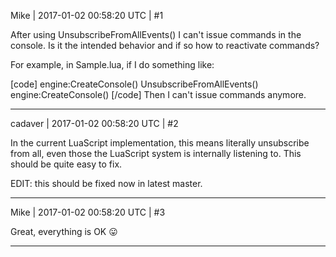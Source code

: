 Mike | 2017-01-02 00:58:20 UTC | #1

After using UnsubscribeFromAllEvents() I can't issue commands in the console.
Is it the intended behavior and if so how to reactivate commands?

For example, in Sample.lua, if I do something like:

[code]
        engine:CreateConsole()
        UnsubscribeFromAllEvents()
        engine:CreateConsole()
[/code]
Then I can't issue commands anymore.

-------------------------

cadaver | 2017-01-02 00:58:20 UTC | #2

In the current LuaScript implementation, this means literally unsubscribe from all, even those the LuaScript system is internally listening to. This should be quite easy to fix.

EDIT: this should be fixed now in latest master.

-------------------------

Mike | 2017-01-02 00:58:20 UTC | #3

Great, everything is OK  :stuck_out_tongue:

-------------------------

